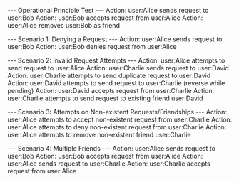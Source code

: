 
--- Operational Principle Test ---
Action: user:Alice sends request to user:Bob
Action: user:Bob accepts request from user:Alice
Action: user:Alice removes user:Bob as friend

--- Scenario 1: Denying a Request ---
Action: user:Alice sends request to user:Bob
Action: user:Bob denies request from user:Alice

--- Scenario 2: Invalid Request Attempts ---
Action: user:Alice attempts to send request to user:Alice
Action: user:Charlie sends request to user:David
Action: user:Charlie attempts to send duplicate request to user:David
Action: user:David attempts to send request to user:Charlie (reverse while pending)
Action: user:David accepts request from user:Charlie
Action: user:Charlie attempts to send request to existing friend user:David

--- Scenario 3: Attempts on Non-existent Requests/Friendships ---
Action: user:Alice attempts to accept non-existent request from user:Charlie
Action: user:Alice attempts to deny non-existent request from user:Charlie
Action: user:Alice attempts to remove non-existent friend user:Charlie

--- Scenario 4: Multiple Friends ---
Action: user:Alice sends request to user:Bob
Action: user:Bob accepts request from user:Alice
Action: user:Alice sends request to user:Charlie
Action: user:Charlie accepts request from user:Alice





